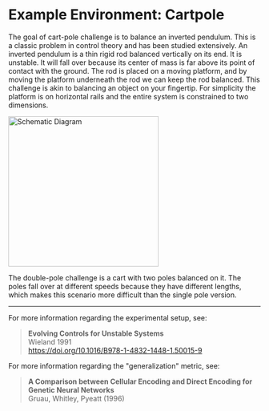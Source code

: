 # Example Environment: Cartpole

The goal of cart-pole challenge is to balance an inverted pendulum.
This is a classic problem in control theory and has been studied extensively.
An inverted pendulum is a thin rigid rod balanced vertically on its end.
It is unstable. It will fall over because its center of mass is far above its
point of contact with the ground. The rod is placed on a moving platform, and
by moving the platform underneath the rod we can keep the rod balanced.
This challenge is akin to balancing an object on your fingertip. For simplicity
the platform is on horizontal rails and the entire system is constrained to two
dimensions.

<img alt="Schematic Diagram" src="https://upload.wikimedia.org/wikipedia/commons/0/00/Cart-pendulum.svg" width="300">

The double-pole challenge is a cart with two poles balanced on it.
The poles fall over at different speeds because they have different lengths,
which makes this scenario more difficult than the single pole version.

---

For more information regarding the experimental setup, see:
> **Evolving Controls for Unstable Systems**  
> Wieland 1991  
> <https://doi.org/10.1016/B978-1-4832-1448-1.50015-9>  

For more information regarding the "generalization" metric, see:
> **A Comparison between Cellular Encoding and Direct Encoding for Genetic Neural Networks**  
> Gruau, Whitley, Pyeatt (1996)  

